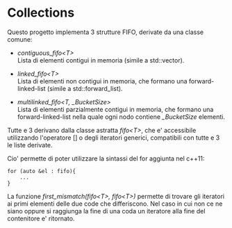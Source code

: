 
# Collections
Questo progetto implementa 3 strutture FIFO, derivate da una classe comune:
* *contiguous_fifo&lt;T&gt;*  
    Lista di elementi contigui in memoria (simile a std::vector).

* *linked_fifo&lt;T&gt;*  
    Lista di elementi non contigui in memoria, che formano una forward-linked-list (simile a std::forward_list).

* *multilinked_fifo&lt;T, _BucketSize&gt;*  
    Lista di elementi parzialmente contigui in memoria, che formano una forward-linked-list nella quale ogni nodo contiene *_BucketSize* elementi.

Tutte e 3 derivano dalla classe astratta *fifo&lt;T&gt;*, che e' accessibile utilizzando l'operatore [] o degli iteratori generici, compatibili con tutte e 3 le liste derivate.

Cio' permette di poter utilizzare la sintassi del for aggiunta nel c++11:

    for (auto &el : fifo){
        ...
    }

La funzione *first_mismatch(fifo&lt;T&gt;, fifo&lt;T&gt;)* permette di trovare gli iteratori ai primi elementi delle due code che differiscono. Nel caso in cui non ce ne siano oppure si raggiunga la fine di una coda un iteratore alla fine del contenitore e' ritornato. 
